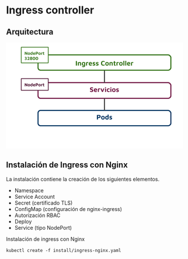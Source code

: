 # Ingress controller

## Arquitectura 

![Ingress](https://github.com/VerMunoz/OpenCloud/blob/master/images/ingres-nginx.png?raw=true)


## Instalación de Ingress con Nginx 

La instalación contiene la creación de los siguientes elementos.
- Namespace
- Service Account 
- Secret (certificado TLS)
- ConfigMap (configuración de nginx-ingress)
- Autorización RBAC
- Deploy 
- Service (tipo NodePort)

Instalación de ingress con Nginx
```
kubectl create -f install/ingress-nginx.yaml
```

